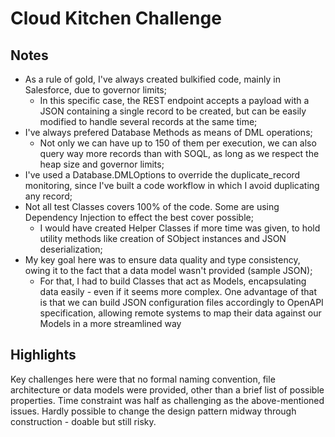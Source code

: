 # Cloud Kitchen Challenge

## Notes
- As a rule of gold, I've always created bulkified code, mainly in Salesforce, due to governor limits;
  - In this specific case, the REST endpoint accepts a payload with a JSON containing a single record to be created, but can be easily modified to handle several records at the same time;
- I've always prefered Database Methods as means of DML operations;
  - Not only we can have up to 150 of them per execution, we can also query way more records than with SOQL, as long as we respect the heap size and governor limits;
- I've used a Database.DMLOptions to override the duplicate_record monitoring, since I've built a code workflow in which I avoid duplicating any record;
- Not all test Classes covers 100% of the code. Some are using Dependency Injection to effect the best cover possible;
  - I would have created Helper Classes if more time was given, to hold utility methods like creation of SObject instances and JSON deserialization;
- My key goal here was to ensure data quality and type consistency, owing it to the fact that a data model wasn't provided (sample JSON);
  - For that, I had to build Classes that act as Models, encapsulating data easily - even if it seems more complex. One advantage of that is that we can build JSON configuration files accordingly to OpenAPI specification, allowing remote systems to map their data against our Models in a more streamlined way

## Highlights
Key challenges here were that no formal naming convention, file architecture or data models were provided, other than a brief list of possible properties.
Time constraint was half as challenging as the above-mentioned issues. Hardly possible to change the design pattern midway through construction - doable but still risky.
